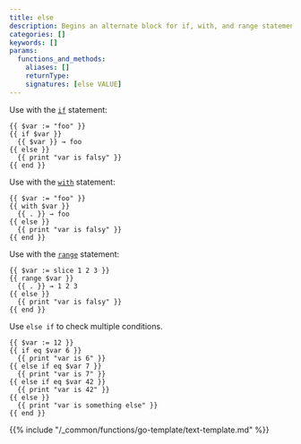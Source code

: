 ```yaml
---
title: else
description: Begins an alternate block for if, with, and range statements.
categories: []
keywords: []
params:
  functions_and_methods:
    aliases: []
    returnType:
    signatures: [else VALUE]
---
```


Use with the [`if`] statement:

```go-html-template
{{ $var := "foo" }}
{{ if $var }}
  {{ $var }} → foo
{{ else }}
  {{ print "var is falsy" }}
{{ end }}
```

Use with the [`with`] statement:

```go-html-template
{{ $var := "foo" }}
{{ with $var }}
  {{ . }} → foo
{{ else }}
  {{ print "var is falsy" }}
{{ end }}
```

Use with the [`range`] statement:

```go-html-template
{{ $var := slice 1 2 3 }}
{{ range $var }}
  {{ . }} → 1 2 3 
{{ else }}
  {{ print "var is falsy" }}
{{ end }}
```

Use `else if` to check multiple conditions.

```go-html-template
{{ $var := 12 }}
{{ if eq $var 6 }}
  {{ print "var is 6" }}
{{ else if eq $var 7 }}
  {{ print "var is 7" }}
{{ else if eq $var 42 }}
  {{ print "var is 42" }}
{{ else }}
  {{ print "var is something else" }}
{{ end }}
```

{{% include "/_common/functions/go-template/text-template.md" %}}

[`if`]: /functions/go-template/if/
[`with`]: /functions/go-template/with/
[`range`]: /functions/go-template/range/
